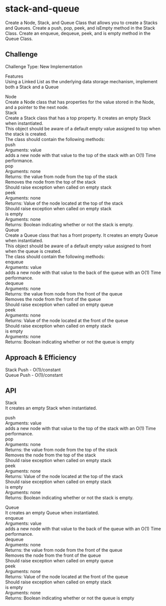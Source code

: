 # stack-and-queue
<!-- Short summary or background information -->
Create a Node, Stack, and Queue Class that allows you to create a Stacks and Queues. Create a push, pop, peek, and isEmpty method in the Stack Class. Create an enqueue, dequeue, peek, and is empty method in the Queue Class.

## Challenge
<!-- Description of the challenge -->
Challenge Type: New Implementation

Features  
Using a Linked List as the underlying data storage mechanism, implement both a Stack and a Queue  

Node  
Create a Node class that has properties for the value stored in the Node, and a pointer to the next node.  
Stack  
Create a Stack class that has a top property. It creates an empty Stack when instantiated.  
This object should be aware of a default empty value assigned to top when the stack is created.  
The class should contain the following methods:  
push  
Arguments: value  
adds a new node with that value to the top of the stack with an O(1) Time performance.  
pop  
Arguments: none  
Returns: the value from node from the top of the stack  
Removes the node from the top of the stack  
Should raise exception when called on empty stack  
peek  
Arguments: none  
Returns: Value of the node located at the top of the stack  
Should raise exception when called on empty stack  
is empty  
Arguments: none  
Returns: Boolean indicating whether or not the stack is empty.  
Queue  
Create a Queue class that has a front property. It creates an empty Queue when instantiated.  
This object should be aware of a default empty value assigned to front when the queue is created.  
The class should contain the following methods:  
enqueue  
Arguments: value  
adds a new node with that value to the back of the queue with an O(1) Time performance.  
dequeue  
Arguments: none  
Returns: the value from node from the front of the queue  
Removes the node from the front of the queue  
Should raise exception when called on empty queue  
peek  
Arguments: none  
Returns: Value of the node located at the front of the queue  
Should raise exception when called on empty stack  
is empty  
Arguments: none  
Returns: Boolean indicating whether or not the queue is empty  

## Approach & Efficiency
<!-- What approach did you take? Why? What is the Big O space/time for this approach? -->
Stack Push - O(1)/constant  
Queue Push - O(1)/constant


## API
<!-- Description of each method publicly available to your Linked List -->
Stack  
It creates an empty Stack when instantiated. 


push  
Arguments: value  
adds a new node with that value to the top of the stack with an O(1) Time performance.  
pop  
Arguments: none  
Returns: the value from node from the top of the stack  
Removes the node from the top of the stack  
Should raise exception when called on empty stack  
peek  
Arguments: none  
Returns: Value of the node located at the top of the stack  
Should raise exception when called on empty stack  
is empty  
Arguments: none  
Returns: Boolean indicating whether or not the stack is empty.  


Queue  
It creates an empty Queue when instantiated.  
enqueue  
Arguments: value  
adds a new node with that value to the back of the queue with an O(1) Time performance.  
dequeue  
Arguments: none  
Returns: the value from node from the front of the queue  
Removes the node from the front of the queue  
Should raise exception when called on empty queue  
peek  
Arguments: none  
Returns: Value of the node located at the front of the queue  
Should raise exception when called on empty stack  
is empty  
Arguments: none  
Returns: Boolean indicating whether or not the queue is empty  


